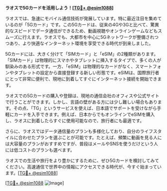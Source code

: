 **ラオスで5Gカードを活用しよう！[[TG💪+ @esim1088](https://t.me/s/esim1088)]**

ラオスでは、急速にモバイル通信技術が発展しています。特に最近注目を集めているのが「5Gカード」です。この5Gカードは、従来の4Gや3Gと比べて、驚異的なスピードでデータ通信ができるため、動画視聴やオンラインゲームなどもスムーズに行えます。ラオスでも、大都市を中心に5Gネットワークが整備されつつあり、より快適なインターネット環境を享受できる時代が到来しました。

5Gカードには、大きく分けて「SIMカード」と「eSIM」の2種類があります。「SIMカード」は物理的にスマホやタブレットに挿入するタイプで、多くの人が馴染みのある形式です。一方、「eSIM」は物理的なカードがなく、スマートフォンやタブレットの設定から直接登録する新しい形態です。eSIMは、国際旅行者にとって非常に便利で、現地に到着してすぐにインターネット接続を開始できます。

ラオスでの5Gカードの購入や登録は、現地の通信会社のオフィスや公式サイトで行うことができます。しかし、言語の壁がある方には少し難しい場合もあります。その点、「TG」というサービスを使えば、日本語でサポートを受けながら手軽にカードを入手できます。例えば、日本からでもオンラインでeSIMを購入し、ラオスに到着したらすぐに使用可能なので、旅行者にも最適です。

さらに、ラオスではデータ通信量のプランも多様化しており、自分のライフスタイルに合わせたプランを選ぶことが可能です。たとえば、頻繁に動画を見る人には大容量のプランがおすすめですが、普段はメールやSNSを使うだけという人には低コストのプランも選べます。

ラオスでの生活や旅行をより豊かにするために、ぜひ5Gカードを検討してみてください。高速通信で世界中の情報にアクセスできる時代が、今すぐ始まっています。[[TG💪+ @esim1088](https://t.me/s/esim1088)]

[[TG💪+ @esim1088](https://t.me/s/esim1088) ![Image](https://i.postimg.cc/Y0z9fWf4/image.png)]